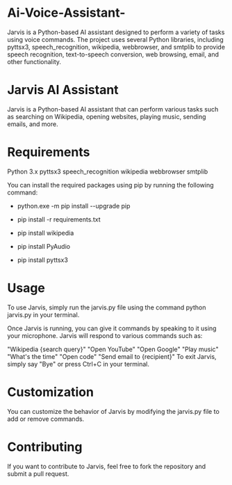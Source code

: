 # Ai-Voice-Assistant-
Jarvis is a Python-based AI assistant designed to perform a variety of tasks using voice commands. The project uses several Python libraries, including pyttsx3, speech_recognition, wikipedia, webbrowser, and smtplib to provide speech recognition, text-to-speech conversion, web browsing, email, and other functionality.




# Jarvis AI Assistant
Jarvis is a Python-based AI assistant that can perform various tasks such as searching on Wikipedia, opening websites, playing music, sending emails, and more.

# Requirements
  Python 3.x
  pyttsx3
  speech_recognition
  wikipedia
  webbrowser
  smtplib
  
You can install the required packages using pip by running the following command:

  - python.exe -m pip install --upgrade pip
  
  - pip install -r requirements.txt

  - pip install wikipedia
    
  - pip install PyAudio
  
  - pip install pyttsx3
  
  
 # Usage
To use Jarvis, simply run the jarvis.py file using the command python jarvis.py in your terminal.

Once Jarvis is running, you can give it commands by speaking to it using your microphone. Jarvis will respond to various commands such as:

  "Wikipedia {search query}"
  "Open YouTube"
  "Open Google"
  "Play music"
  "What's the time"
  "Open code"
  "Send email to {recipient}"
  To exit Jarvis, simply say "Bye" or press Ctrl+C in your terminal.

# Customization
You can customize the behavior of Jarvis by modifying the jarvis.py file to add or remove commands.

# Contributing
If you want to contribute to Jarvis, feel free to fork the repository and submit a pull request.




